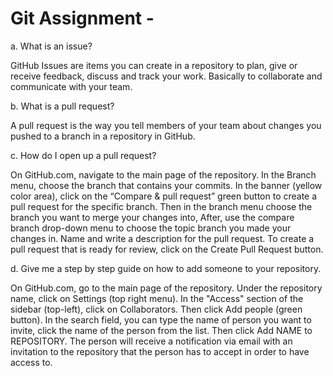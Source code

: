 # Git Assignment - <Your GitHub Username>

a. What is an issue?

GitHub Issues are items you can create in a repository to plan, give or receive feedback, discuss and track your work. Basically to collaborate and communicate with your team.

b. What is a pull request?

A pull request is the way you tell members of your team about changes you pushed to a branch in a repository in GitHub.

c. How do I open up a pull request?

On GitHub.com, navigate to the main page of the repository.
In the Branch menu, choose the branch that contains your commits.
In the banner (yellow color area), click on the “Compare & pull request” green button to create a pull request for the specific branch.
Then in the branch menu choose the branch you want to merge your changes into,
After, use the compare branch drop-down menu to choose the topic branch you made your changes in.
Name and write a description for the pull request.
To create a pull request that is ready for review, click on the Create Pull Request button. 

d. Give me a step by step guide on how to add someone to your repository.

On GitHub.com, go to the main page of the repository.
Under the repository name, click on Settings (top right menu).
In the "Access" section of the sidebar (top-left), click on Collaborators.
Then click Add people (green button).
In the search field, you can type the name of person you want to invite, click the name of the person from the list.
Then click Add NAME to REPOSITORY.
The person will receive a notification via email with an invitation to the repository that the person has to accept in order to have access to. 
